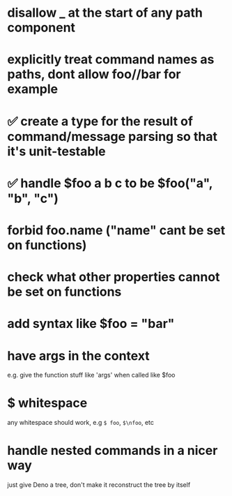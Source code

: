 # disallow _ at the start of any path component

# explicitly treat command names as paths, dont allow foo//bar for example

# ✅ create a type for the result of command/message parsing so that it's unit-testable

# ✅ handle $foo a b c to be $foo("a", "b", "c")

# forbid foo.name ("name" cant be set on functions)

# check what other properties cannot be set on functions

# add syntax like $foo = "bar"

# have args in the context

e.g. give the function stuff like 'args' when called like $foo

# $ whitespace

any whitespace should work, e.g `$ foo`, `$\nfoo`, etc

# handle nested commands in a nicer way

just give Deno a tree, don't make it reconstruct the tree by itself